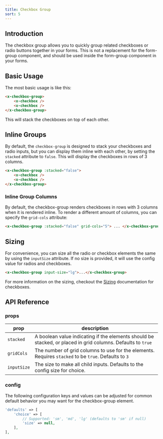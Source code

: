 ```yaml
---
title: Checkbox Group
sort: 5
---
```


## Introduction

The checkbox group allows you to quickly group related checkboxes or radio buttons together in your forms.
This is not a replacement for the form-group component, and should be used inside the form-group component
in your forms.

## Basic Usage

The most basic usage is like this:

```html
<x-checkbox-group>
    <x-checkbox />
    <x-checkbox />
</x-checkbox-group>
```

This will stack the checkboxes on top of each other.

## Inline Groups

By default, the `checkbox-group` is designed to stack your checkboxes and radio inputs, but you can display them inline
with each other, by setting the `stacked` attribute to `false`. This will display the checkboxes in rows of 3 columns.

```html
<x-checkbox-group :stacked="false"> 
    <x-checkbox />
    <x-checkbox />
</x-checkbox-group>
```

### Inline Group Columns

By default, the checkbox-group renders checkboxes in rows with 3 columns when it is rendered inline. To render a different amount of columns, you can specify the `grid-cols` attribute:

```html
<x-checkbox-group :stacked="false" grid-cols="5"> ... </x-checkbox-group>
```

## Sizing

For convenience, you can size all the radio or checkbox elements the same by using the `inputSize` attribute. If no size is provided, it will use
the config value for radios and checkboxes.

```html
<x-checkbox-group input-size="lg">...</x-checkbox-group>
```

For more information on the sizing, checkout the [Sizing](/docs/laravel-form-components/{version}/inputs/checkbox#user-content-sizing) documentation for checkboxes.

## API Reference

### props

| prop | description                                                                                                |
| --- |------------------------------------------------------------------------------------------------------------|
| `stacked` | A boolean value indicating if the elements should be stacked, or placed in grid columns. Defaults to `true` |
| `gridCols` | The number of grid columns to use for the elements. Requires `stacked` to be `true`. Defaults to `3` |
| `inputSize` | The size to make all child inputs. Defaults to the config size for choice. |

### config

The following configuration keys and values can be adjusted for common default behavior
you may want for the checkbox-group element.

```php
'defaults' => [
    'choice' => [
        // Supported: 'sm', 'md', 'lg' (defaults to 'sm' if null)
        'size' => null,
    ],
],
```
